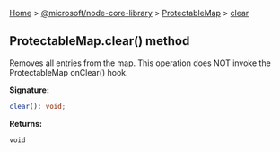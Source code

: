 [Home](./index) &gt; [@microsoft/node-core-library](./node-core-library.md) &gt; [ProtectableMap](./node-core-library.protectablemap.md) &gt; [clear](./node-core-library.protectablemap.clear.md)

## ProtectableMap.clear() method

Removes all entries from the map. This operation does NOT invoke the ProtectableMap onClear() hook.

<b>Signature:</b>

```typescript
clear(): void;
```
<b>Returns:</b>

`void`

